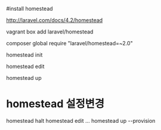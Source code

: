 

#install homestead

http://laravel.com/docs/4.2/homestead

vagrant box add laravel/homestead

composer global require "laravel/homestead=~2.0"

homestead init

homestead edit

homestead up


# homestead 설정변경
homestead halt
homestead edit
...
homestead up --provision
